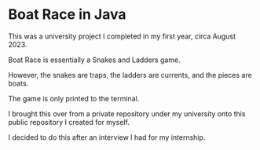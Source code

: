 # Boat Race in Java

This was a university project I completed in my first year, circa August 2023. 

Boat Race is essentially a Snakes and Ladders game. 

However, the snakes are traps, the ladders are currents, and the pieces are boats. 

The game is only printed to the terminal. 

I brought this over from a private repository under my university onto this public repository I created for myself. 

I decided to do this after an interview I had for my internship. 